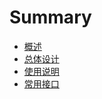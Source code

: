 # Summary

* [概述](README.md)
* [总体设计](part/README.md)
* [使用说明](part/shi_yong_shuo_ming.md)
* [常用接口](part/chang_yong_jie_kou.md)

